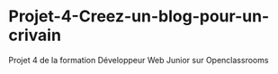 # Projet-4-Creez-un-blog-pour-un-crivain
Projet 4 de la formation Développeur Web Junior sur Openclassrooms
